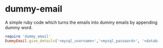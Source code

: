 # dummy-email

A simple ruby code which turns the emails into dummy emails by appending dummy word. 

```ruby
require 'dummy_email'
DummyEmail.give_details('<mysql_username>','<mysql_password>', '<database_name>', '<table_name>', '<column_name>')
```
